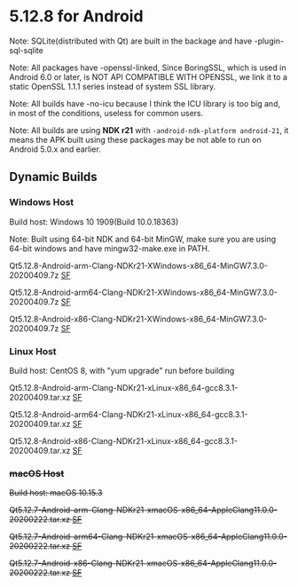 # 5.12.8 for Android

Note: SQLite(distributed with Qt) are built in the backage and have -plugin-sql-sqlite

Note: All packages have -openssl-linked, Since BoringSSL, which is used in Android 6.0 or later, is NOT API COMPATIBLE WITH OPENSSL, we link it to a static OpenSSL 1.1.1 series instead of system SSL library.

Note: All builds have -no-icu because I think the ICU library is too big and, in most of the conditions, useless for common users.

Note: All builds are using __NDK r21__ with `-android-ndk-platform android-21`, it means the APK built using these packages may be not able to run on Android 5.0.x and earlier.

## Dynamic Builds

### Windows Host

Build host: Windows 10 1909(Build 10.0.18363)

Note: Built using 64-bit NDK and 64-bit MinGW, make sure you are using 64-bit windows and have mingw32-make.exe in PATH.

Qt5.12.8-Android-arm-Clang-NDKr21-XWindows-x86_64-MinGW7.3.0-20200409.7z [SF](https://sourceforge.net/projects/fsu0413-qtbuilds/files/Qt5.12/Android/Qt5.12.8-Android-arm-Clang-NDKr21-XWindows-x86_64-MinGW7.3.0-20200409.7z)

Qt5.12.8-Android-arm64-Clang-NDKr21-XWindows-x86_64-MinGW7.3.0-20200409.7z [SF](https://sourceforge.net/projects/fsu0413-qtbuilds/files/Qt5.12/Android/Qt5.12.8-Android-arm64-Clang-NDKr21-XWindows-x86_64-MinGW7.3.0-20200409.7z)

Qt5.12.8-Android-x86-Clang-NDKr21-XWindows-x86_64-MinGW7.3.0-20200409.7z [SF](https://sourceforge.net/projects/fsu0413-qtbuilds/files/Qt5.12/Android/Qt5.12.8-Android-x86-Clang-NDKr21-XWindows-x86_64-MinGW7.3.0-20200409.7z)

### Linux Host

Build host: CentOS 8, with "yum upgrade" run before building

Qt5.12.8-Android-arm-Clang-NDKr21-xLinux-x86_64-gcc8.3.1-20200409.tar.xz [SF](https://sourceforge.net/projects/fsu0413-qtbuilds/files/Qt5.12/Android/Qt5.12.8-Android-arm-Clang-NDKr21-xLinux-x86_64-gcc8.3.1-20200409.tar.xz)

Qt5.12.8-Android-arm64-Clang-NDKr21-xLinux-x86_64-gcc8.3.1-20200409.tar.xz [SF](https://sourceforge.net/projects/fsu0413-qtbuilds/files/Qt5.12/Android/Qt5.12.8-Android-arm64-Clang-NDKr21-xLinux-x86_64-gcc8.3.1-20200409.tar.xz)

Qt5.12.8-Android-x86-Clang-NDKr21-xLinux-x86_64-gcc8.3.1-20200409.tar.xz [SF](https://sourceforge.net/projects/fsu0413-qtbuilds/files/Qt5.12/Android/Qt5.12.8-Android-x86-Clang-NDKr21-xLinux-x86_64-gcc8.3.1-20200409.tar.xz)

### ~~macOS Host~~

~~Build host: macOS 10.15.3~~

~~Qt5.12.7-Android-arm-Clang-NDKr21-xmacOS-x86_64-AppleClang11.0.0-20200222.tar.xz [SF](https://sourceforge.net/projects/fsu0413-qtbuilds/files/Qt5.12/Android/macOS-x86_64-hosted/Qt5.12.7-Android-arm-Clang-NDKr21-xmacOS-x86_64-AppleClang11.0.0-20200222.tar.xz)~~

~~Qt5.12.7-Android-arm64-Clang-NDKr21-xmacOS-x86_64-AppleClang11.0.0-20200222.tar.xz [SF](https://sourceforge.net/projects/fsu0413-qtbuilds/files/Qt5.12/Android/macOS-x86_64-hosted/Qt5.12.7-Android-arm64-Clang-NDKr21-xmacOS-x86_64-AppleClang11.0.0-20200222.tar.xz)~~

~~Qt5.12.7-Android-x86-Clang-NDKr21-xmacOS-x86_64-AppleClang11.0.0-20200222.tar.xz [SF](https://sourceforge.net/projects/fsu0413-qtbuilds/files/Qt5.12/Android/macOS-x86_64-hosted/Qt5.12.7-Android-x86-Clang-NDKr21-xmacOS-x86_64-AppleClang11.0.0-20200222.tar.xz)~~
